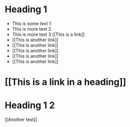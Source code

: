 # Heading 1

- This is some text 1
- This is more text 2
- This is more text 3 [[This is a link]]
- [[This is another link]]
- [[This is another link]]
- [[This is another link]]
- [[This is another link]]
- [[This is another link]]

# [[This is a link in a heading]]

# Heading 1 2

[[Another test]]
